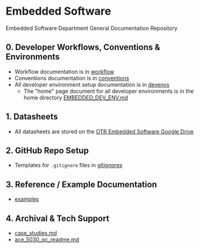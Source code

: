# Embedded Software

Embedded Software Department General Documentation Repository

## 0. Developer Workflows, Conventions & Environments

- Workflow documentation is in [workflow](workflow)
- Conventions documentation is in [conventions](conventions)
- All developer environment setup documentation is in [devenvs](devenvs)
    - The "home" page document for all developer environments is in the home
      directory [EMBEDDED_DEV_ENV.md](EMBEDDED_DEV_ENV.md)

## 1. Datasheets

- All datasheets are stored on
  the [OTR Embedded Software Google Drive](https://drive.google.com/drive/folders/0AHPA2ZoOBCtSUk9PVA)

## 2. GitHub Repo Setup

- Templates for `.gitignore` files in [gitignores](gitignores)

## 3. Reference / Example Documentation

- [examples](resources%2Fexamples)

## 4. Archival & Tech Support

- [case_studies.md](resources%2Fcase_studies.md)
- [ace_5030_pc_readme.md](resources%2Face_5030_pc_readme.md)
